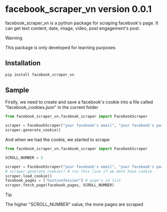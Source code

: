 # facebook_scraper_vn version 0.0.1
facebook_scraper_vn is a python package for scraping facebook's page. It can get text content, date, image, video, post engagement's post.
> [!WARNING]
> This package is only developed for learning purposes
## Installation
```python
pip install facebook_scraper_vn
```
## Sample
Firstly, we need to create and save a facebook's cookie into a file called "facebook_cookies.json" in the current folder
```python
from facebook_scraper_vn.facebook_scraper import FacebookScraper

scraper = FacebookScraper("your facebook's email", "your facebook's password")
scraper.generate_cookie()
```
And when we had the cookie, we started to scrape
```python
from facebook_scraper_vn.facebook_scraper import FacebookScraper

SCROLL_NUMBER = 5

scraper = FacebookScraper("your facebook's email", "your facebook's password") 
# scraper.generate_cookie() # run this line if we dont have cookie
scraper.load_cookie()
facebook_pages = ["hustconfession"] # page's id list
scraper.fetch_page(facebook_pages, SCROLL_NUMBER)
```
> [!TIP]
> The higher "SCROLL_NUMBER" value, the more pages are scraped